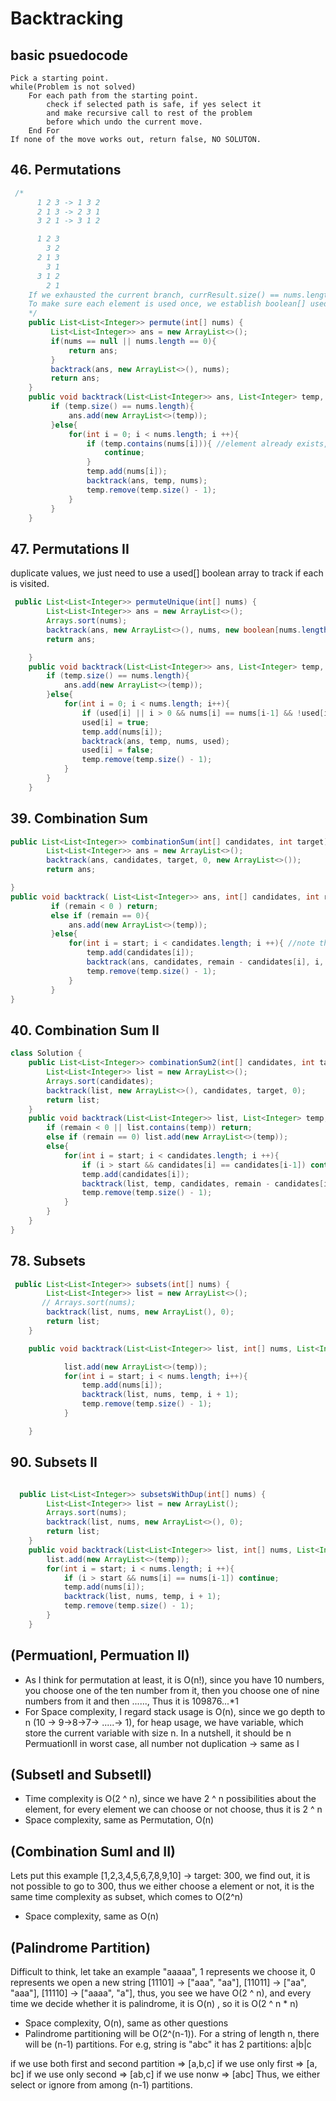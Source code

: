 # Backtracking

## basic psuedocode

```
Pick a starting point.
while(Problem is not solved)
    For each path from the starting point.
        check if selected path is safe, if yes select it
        and make recursive call to rest of the problem
        before which undo the current move.
    End For
If none of the move works out, return false, NO SOLUTON.

```

## 46. Permutations

```java
 /*
      1 2 3 -> 1 3 2
      2 1 3 -> 2 3 1
      3 2 1 -> 3 1 2

      1 2 3
        3 2
      2 1 3
        3 1
      3 1 2
        2 1
    If we exhausted the current branch, currResult.size() == nums.length, we will backtrack.
    To make sure each element is used once, we establish boolean[] used.
    */
    public List<List<Integer>> permute(int[] nums) {
         List<List<Integer>> ans = new ArrayList<>();
         if(nums == null || nums.length == 0){
             return ans;
         }
         backtrack(ans, new ArrayList<>(), nums);
         return ans;
    }
    public void backtrack(List<List<Integer>> ans, List<Integer> temp, int[] nums){
         if (temp.size() == nums.length){
             ans.add(new ArrayList<>(temp));
         }else{
             for(int i = 0; i < nums.length; i ++){
                 if (temp.contains(nums[i])){ //element already exists, skip
                     continue;
                 }
                 temp.add(nums[i]);
                 backtrack(ans, temp, nums);
                 temp.remove(temp.size() - 1);
             }
         }
    }
```

## 47. Permutations II

duplicate values, we just need to use a used[] boolean array to track if each is visited.

```java
 public List<List<Integer>> permuteUnique(int[] nums) {
        List<List<Integer>> ans = new ArrayList<>();
        Arrays.sort(nums);
        backtrack(ans, new ArrayList<>(), nums, new boolean[nums.length]);
        return ans;

    }
    public void backtrack(List<List<Integer>> ans, List<Integer> temp, int[] nums, boolean[] used){
        if (temp.size() == nums.length){
            ans.add(new ArrayList<>(temp));
        }else{
            for(int i = 0; i < nums.length; i++){
                if (used[i] || i > 0 && nums[i] == nums[i-1] && !used[i-1] ) continue;
                used[i] = true;
                temp.add(nums[i]);
                backtrack(ans, temp, nums, used);
                used[i] = false;
                temp.remove(temp.size() - 1);
            }
        }
    }

```

## 39. Combination Sum

```java
public List<List<Integer>> combinationSum(int[] candidates, int target) {
        List<List<Integer>> ans = new ArrayList<>();
        backtrack(ans, candidates, target, 0, new ArrayList<>());
        return ans;

}
public void backtrack( List<List<Integer>> ans, int[] candidates, int remain, int start, List<Integer> temp){
         if (remain < 0 ) return;
         else if (remain == 0){
             ans.add(new ArrayList<>(temp));
         }else{
             for(int i = start; i < candidates.length; i ++){ //note that should always start from start!!!! or there will be duplicated stuff like [2,2,3], [3,2,2]
                 temp.add(candidates[i]);
                 backtrack(ans, candidates, remain - candidates[i], i, temp); //we don't start from i + 1, since it could be duplicate/reused
                 temp.remove(temp.size() - 1);
             }
         }
}
```

## 40. Combination Sum II

```java
class Solution {
    public List<List<Integer>> combinationSum2(int[] candidates, int target) {
        List<List<Integer>> list = new ArrayList<>();
        Arrays.sort(candidates);
        backtrack(list, new ArrayList<>(), candidates, target, 0);
        return list;
    }
    public void backtrack(List<List<Integer>> list, List<Integer> temp, int[] candidates, int remain, int start){
        if (remain < 0 || list.contains(temp)) return;
        else if (remain == 0) list.add(new ArrayList<>(temp));
        else{
            for(int i = start; i < candidates.length; i ++){
                if (i > start && candidates[i] == candidates[i-1]) continue;
                temp.add(candidates[i]);
                backtrack(list, temp, candidates, remain - candidates[i], i + 1); //cannot use it duplicate, so we need to start on the next one
                temp.remove(temp.size() - 1);
            }
        }
    }
}
```

## 78. Subsets

```java
 public List<List<Integer>> subsets(int[] nums) {
        List<List<Integer>> list = new ArrayList<>();
       // Arrays.sort(nums);
        backtrack(list, nums, new ArrayList(), 0);
        return list;
    }

    public void backtrack(List<List<Integer>> list, int[] nums, List<Integer> temp, int start){

            list.add(new ArrayList<>(temp));
            for(int i = start; i < nums.length; i++){
                temp.add(nums[i]);
                backtrack(list, nums, temp, i + 1);
                temp.remove(temp.size() - 1);
            }

    }

```

## 90. Subsets II

```java

  public List<List<Integer>> subsetsWithDup(int[] nums) {
        List<List<Integer>> list = new ArrayList();
        Arrays.sort(nums);
        backtrack(list, nums, new ArrayList<>(), 0);
        return list;
    }
    public void backtrack(List<List<Integer>> list, int[] nums, List<Integer> temp, int start){
        list.add(new ArrayList<>(temp));
        for(int i = start; i < nums.length; i ++){
            if (i > start && nums[i] == nums[i-1]) continue;
            temp.add(nums[i]);
            backtrack(list, nums, temp, i + 1);
            temp.remove(temp.size() - 1);
        }
    }
```

## (PermuationI, Permuation II)

- As I think for permutation at least, it is O(n!), since you have 10 numbers, you choose one of the ten number from it, then you choose one of nine numbers from it and then ......, Thus it is 109876...\*1
- For Space complexity, I regard stack usage is O(n), since we go depth to n (10 -> 9->8->7-> .....-> 1), for heap usage, we have variable, which store the current variable with size n. In a nutshell, it should be n
  PermuationII in worst case, all number not duplication -> same as I

## (SubsetI and SubsetII)

- Time complexity is O(2 ^ n), since we have 2 ^ n possibilities about the element, for every element we can choose or not choose, thus it is 2 ^ n
- Space complexity, same as Permutation, O(n)

## (Combination SumI and II)

Lets put this example [1,2,3,4,5,6,7,8,9,10] -> target: 300, we find out, it is not possible to go to 300, thus we either choose a element or not, it is the same time complexity as subset, which comes to O(2^n)

- Space complexity, same as O(n)

## (Palindrome Partition)

Difficult to think, let take an example "aaaaa", 1 represents we choose it, 0 represents we open a new string [11101] -> ["aaa", "aa"], [11011] -> ["aa", "aaa"], [11110] -> ["aaaa", "a"], thus, you see we have O(2 ^ n), and every time we decide whether it is palindrome, it is O(n) , so it is O(2 ^ n \* n)

- Space complexity, O(n), same as other questions
- Palindrome partitioning will be O(2^(n-1)). For a string of length n, there will be (n-1) partitions.
  For e.g, string is "abc"
  it has 2 partitions: a|b|c

if we use both first and second partition => [a,b,c]
if we use only first => [a, bc]
if we use only second => [ab,c]
if we use nonw => [abc]
Thus, we either select or ignore from among (n-1) partitions.

